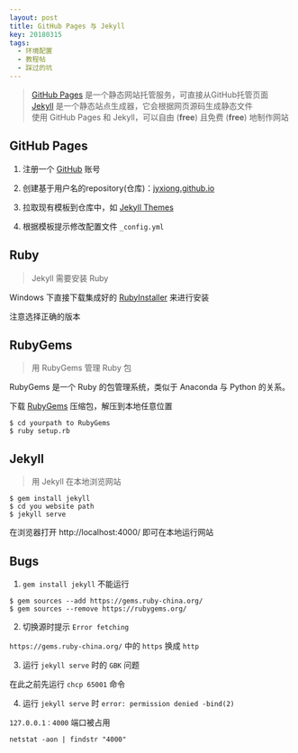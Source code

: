 ```yaml
---
layout: post
title: GitHub Pages 与 Jekyll
key: 20180315
tags: 
  - 环境配置
  - 教程帖
  - 踩过的坑
---
```


> [GitHub Pages](https://pages.github.com/) 是一个静态网站托管服务，可直接从GitHub托管页面  
> [Jekyll](https://jekyllrb.com/) 是一个静态站点生成器，它会根据网页源码生成静态文件  
> 使用 GitHub Pages 和 Jekyll，可以自由 (**free**) 且免费 (**free**) 地制作网站   

## GitHub Pages

1. 注册一个 [GitHub](https://github.com/) 账号

2. 创建基于用户名的repository(仓库)：[jyxiong.github.io](https://github.com/jyxiong/jyxiong.github.io)

3. 拉取现有模板到仓库中，如 [Jekyll Themes](http://jekyllthemes.org/)

4. 根据模板提示修改配置文件 `_config.yml`

## Ruby

> Jekyll 需要安装 Ruby  

Windows 下直接下载集成好的 [RubyInstaller](https://rubyinstaller.org/downloads/) 来进行安装

注意选择正确的版本

## RubyGems

> 用 RubyGems 管理 Ruby 包  

RubyGems 是一个 Ruby 的包管理系统，类似于 Anaconda 与 Python 的关系。

下载 [RubyGems](https://rubygems.org/pages/download) 压缩包，解压到本地任意位置

```
$ cd yourpath to RubyGems
$ ruby setup.rb
```

## Jekyll

> 用 Jekyll 在本地浏览网站

```
$ gem install jekyll
$ cd you website path
$ jekyll serve
```

在浏览器打开 http://localhost:4000/ 即可在本地运行网站

## Bugs

1. `gem install jekyll` 不能运行


```
$ gem sources --add https://gems.ruby-china.org/ 
$ gem sources --remove https://rubygems.org/  
```

2. 切换源时提示 `Error fetching`

`https://gems.ruby-china.org/` 中的 `https` 换成 `http`

3. 运行 `jekyll serve` 时的 `GBK` 问题

在此之前先运行 `chcp 65001` 命令  

4. 运行 `jekyll serve` 时 `error: permission denied -bind(2)`

`127.0.0.1：4000` 端口被占用

```
netstat -aon | findstr "4000"
```

